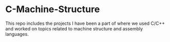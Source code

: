 # C-Machine-Structure
This repo includes the projects I have been a part of where we used C/C++ and worked on topics related to machine structure and assembly languages.
